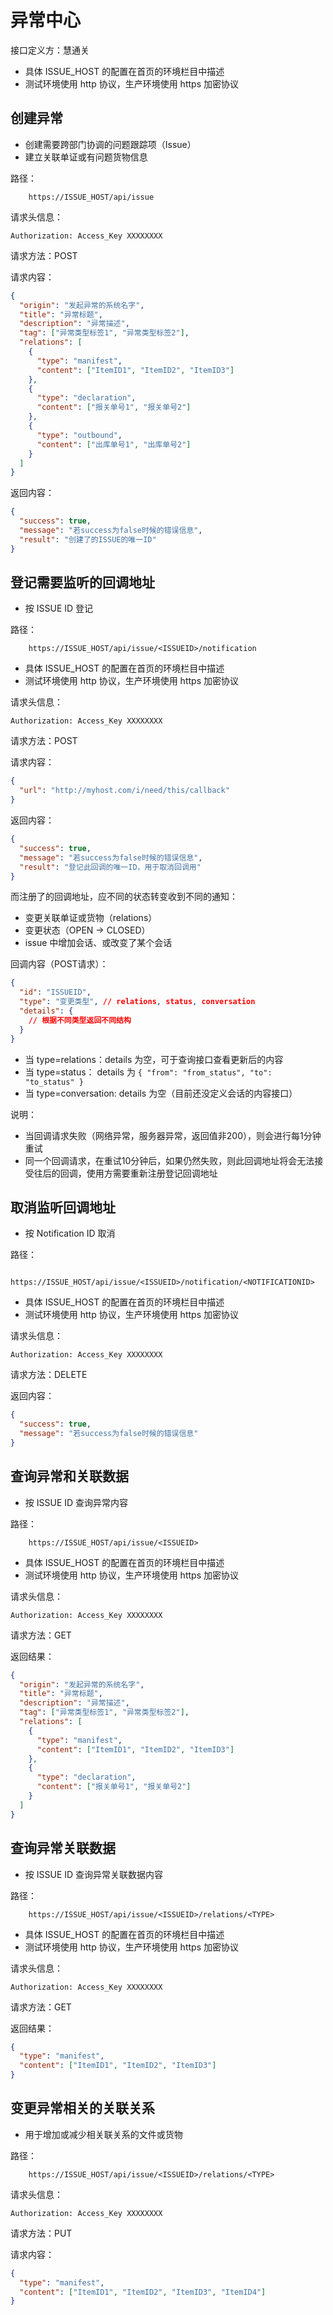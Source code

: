 # 异常中心

接口定义方：慧通关

- 具体 ISSUE_HOST 的配置在首页的环境栏目中描述
- 测试环境使用 http 协议，生产环境使用 https 加密协议

## 创建异常

- 创建需要跨部门协调的问题跟踪项（Issue）
- 建立关联单证或有问题货物信息

路径：

```
    https://ISSUE_HOST/api/issue
```

请求头信息：

```
Authorization: Access_Key XXXXXXXX
```

请求方法：POST

请求内容：

```json
{
  "origin": "发起异常的系统名字",
  "title": "异常标题",
  "description": "异常描述",
  "tag": ["异常类型标签1", "异常类型标签2"],
  "relations": [
    {
      "type": "manifest",
      "content": ["ItemID1", "ItemID2", "ItemID3"]
    },
    {
      "type": "declaration",
      "content": ["报关单号1", "报关单号2"]
    },
    {
      "type": "outbound",
      "content": ["出库单号1", "出库单号2"]
    }
  ]
}
```

返回内容：

```json
{
  "success": true,
  "message": "若success为false时候的错误信息",
  "result": "创建了的ISSUE的唯一ID"
}
```

## 登记需要监听的回调地址

- 按 ISSUE ID 登记

路径：

```
    https://ISSUE_HOST/api/issue/<ISSUEID>/notification
```

- 具体 ISSUE_HOST 的配置在首页的环境栏目中描述
- 测试环境使用 http 协议，生产环境使用 https 加密协议

请求头信息：

```
Authorization: Access_Key XXXXXXXX
```

请求方法：POST

请求内容：

```json
{
  "url": "http://myhost.com/i/need/this/callback"
}
```

返回内容：

```json
{
  "success": true,
  "message": "若success为false时候的错误信息",
  "result": "登记此回调的唯一ID，用于取消回调用"
}
```

而注册了的回调地址，应不同的状态转变收到不同的通知：

- 变更关联单证或货物（relations）
- 变更状态（OPEN -> CLOSED）
- issue 中增加会话、或改变了某个会话

回调内容（POST请求）：

```json
{
  "id": "ISSUEID",
  "type": "变更类型", // relations, status, conversation
  "details": {
    // 根据不同类型返回不同结构
  }
}
```

- 当 type=relations：details 为空，可于查询接口查看更新后的内容
- 当 type=status： details 为 `{ "from": "from_status", "to": "to_status" }`
- 当 type=conversation: details 为空（目前还没定义会话的内容接口）

说明：
* 当回调请求失败（网络异常，服务器异常，返回值非200），则会进行每1分钟重试
* 同一个回调请求，在重试10分钟后，如果仍然失败，则此回调地址将会无法接受往后的回调，使用方需要重新注册登记回调地址

## 取消监听回调地址

- 按 Notification ID 取消

路径：

```
    https://ISSUE_HOST/api/issue/<ISSUEID>/notification/<NOTIFICATIONID>
```

- 具体 ISSUE_HOST 的配置在首页的环境栏目中描述
- 测试环境使用 http 协议，生产环境使用 https 加密协议

请求头信息：

```
Authorization: Access_Key XXXXXXXX
```

请求方法：DELETE

返回内容：

```json
{
  "success": true,
  "message": "若success为false时候的错误信息"
}
```

## 查询异常和关联数据

- 按 ISSUE ID 查询异常内容

路径：

```
    https://ISSUE_HOST/api/issue/<ISSUEID>
```

- 具体 ISSUE_HOST 的配置在首页的环境栏目中描述
- 测试环境使用 http 协议，生产环境使用 https 加密协议

请求头信息：

```
Authorization: Access_Key XXXXXXXX
```

请求方法：GET

返回结果：

```json
{
  "origin": "发起异常的系统名字",
  "title": "异常标题",
  "description": "异常描述",
  "tag": ["异常类型标签1", "异常类型标签2"],
  "relations": [
    {
      "type": "manifest",
      "content": ["ItemID1", "ItemID2", "ItemID3"]
    },
    {
      "type": "declaration",
      "content": ["报关单号1", "报关单号2"]
    }
  ]
}
```

## 查询异常关联数据

- 按 ISSUE ID 查询异常关联数据内容

路径：

```
    https://ISSUE_HOST/api/issue/<ISSUEID>/relations/<TYPE>
```

- 具体 ISSUE_HOST 的配置在首页的环境栏目中描述
- 测试环境使用 http 协议，生产环境使用 https 加密协议

请求头信息：

```
Authorization: Access_Key XXXXXXXX
```

请求方法：GET

返回结果：

```json
{
  "type": "manifest",
  "content": ["ItemID1", "ItemID2", "ItemID3"]
}
```

## 变更异常相关的关联关系

- 用于增加或减少相关联关系的文件或货物

路径：

```
    https://ISSUE_HOST/api/issue/<ISSUEID>/relations/<TYPE>
```

请求头信息：

```
Authorization: Access_Key XXXXXXXX
```

请求方法：PUT

请求内容：

```json
{
  "type": "manifest",
  "content": ["ItemID1", "ItemID2", "ItemID3", "ItemID4"]
}
```
